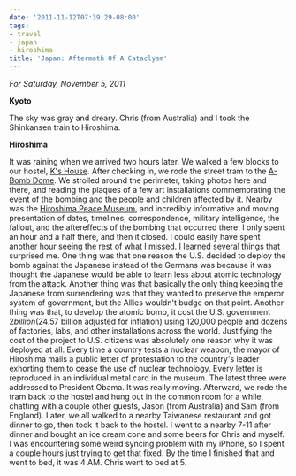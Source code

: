 ```yaml
---
date: '2011-11-12T07:39:29-08:00'
tags:
- travel
- japan
- hiroshima
title: 'Japan: Aftermath Of A Cataclysm'
---
```


*For Saturday, November 5, 2011*

**Kyoto**

The sky was gray and dreary. Chris (from Australia) and I took the Shinkansen train to Hiroshima.

**Hiroshima**

It was raining when we arrived two hours later. We walked a few blocks to our hostel, [K's House](https://www.hostelworld.com/st/hostels/p/30699/backpackers-hostel-k-s-house-hiroshima/). After checking in, we rode the street tram to the [A-Bomb Dome](https://www.google.com/search?q=A-bomb+Dome). We strolled around the perimeter, taking photos here and there, and reading the plaques of a few art installations commemorating the event of the bombing and the people and children affected by it. Nearby was the [Hiroshima Peace Museum](https://www.google.com/search?q=hiroshima+peace+museum), and incredibly informative and moving presentation of dates, timelines, correspondence, military intelligence, the fallout, and the aftereffects of the bombing that occurred there. I only spent an hour and a half there, and then it closed. I could easily have spent another hour seeing the rest of what I missed. I learned several things that surprised me. One thing was that one reason the U.S. decided to deploy the bomb against the Japanese instead of the Germans was because it was thought the Japanese would be able to learn less about atomic technology from the attack. Another thing was that basically the only thing keeping the Japanese from surrendering was that they wanted to preserve the emperor system of government, but the Allies wouldn't budge on that point. Another thing was that, to develop the atomic bomb, it cost the U.S. government $2 billion ($24.57 billion adjusted for inflation) using 120,000 people and dozens of factories, labs, and other installations across the world. Justifying the cost of the project to U.S. citizens was absolutely one reason why it was deployed at all. Every time a country tests a nuclear weapon, the mayor of Hiroshima mails a public letter of protestation to the country's leader exhorting them to cease the use of nuclear technology. Every letter is reproduced in an individual metal card in the museum. The latest three were addressed to President Obama. It was really moving. Afterward, we rode the tram back to the hostel and hung out in the common room for a while, chatting with a couple other guests, Jason (from Australia) and Sam (from England). Later, we all walked to a nearby Taiwanese restaurant and got dinner to go, then took it back to the hostel. I went to a nearby 7-11 after dinner and bought an ice cream cone and some beers for Chris and myself. I was encountering some weird syncing problem with my iPhone, so I spent a couple hours just trying to get that fixed. By the time I finished that and went to bed, it was 4 AM. Chris went to bed at 5.
